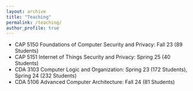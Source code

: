 ```yaml
---
layout: archive
title: "Teaching"
permalink: /teaching/
author_profile: true
---
```


<ul>
<li>CAP 5150 Foundations of Computer Security and Privacy: Fall 23 (89 Students)</li>
<li>CAP 5151 Internet of Things Security and Privacy: Spring 25 (40 Students)</li>
<li>CDA 3103 Computer Logic and Organization: Spring 23 (172 Students), Spring 24 (232 Students)</li>
<li>CDA 5106 Advanced Computer Architecture: Fall 24 (81 Students)</li>
</ul>


